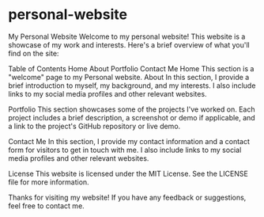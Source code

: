 # personal-website
My Personal Website
Welcome to my personal website! This website is a showcase of my work and interests. Here's a brief overview of what you'll find on the site:

Table of Contents
Home
About
Portfolio
Contact Me
Home
This section is a "welcome" page to my Personal website.
About
In this section, I provide a brief introduction to myself, my background, and my interests. I also include links to my social media profiles and other relevant websites.

Portfolio
This section showcases some of the projects I've worked on. Each project includes a brief description, a screenshot or demo if applicable, and a link to the project's GitHub repository or live demo.

Contact Me
In this section, I provide my contact information and a contact form for visitors to get in touch with me. I also include links to my social media profiles and other relevant websites.

License
This website is licensed under the MIT License. See the LICENSE file for more information.

Thanks for visiting my website! If you have any feedback or suggestions, feel free to contact me.

